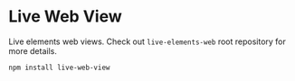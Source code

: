 # Live Web View

Live elements web views. Check out `live-elements-web` root repository for more details.

```sh
npm install live-web-view
```
